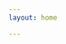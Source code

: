 ```yaml
---
layout: home

---
```






<!-- Jekyll will automatically generate the post list here when using the 'home' layout -->
